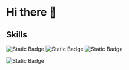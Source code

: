 # Hi there 👋 


## Skills
![Static Badge](https://img.shields.io/badge/React-61DAFB?style=for-the-badge&logo=react&logoColor=61DAFB&logoSize=auto&labelColor=black) ![Static Badge](https://img.shields.io/badge/kotlin-%237F52FF?style=for-the-badge&logo=kotlin&logoColor=%237F52FF&logoSize=auto&labelColor=black) ![Static Badge](https://img.shields.io/badge/html5-%23E34F26?style=for-the-badge&logo=html5&logoSize=auto&labelColor=black)


![Static Badge](https://img.shields.io/badge/gmail-%23EA4335?style=for-the-badge&logo=gmail&logoSize=auto&labelColor=black&link=https%3A%2F%2Fmail.google.com%2Fmail%2Fu%2F0%2F%3Fhl%3Den%26tf%3Dcm%26fs%3D1%26to%3Djerry.sean.huynh%40gmail.com)
